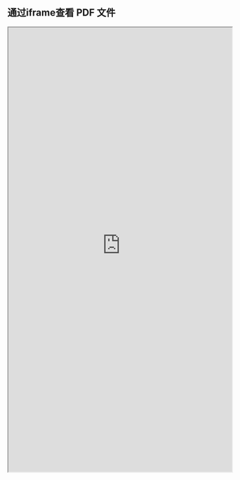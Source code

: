 ## 通过iframe查看 PDF 文件
<iframe src="https://raw.githubusercontent.com/cwx520/notes/master/docs/用法案例/pdf/attachment/AAAAAAA.pdf" width="100%" height="1000px"></iframe>
